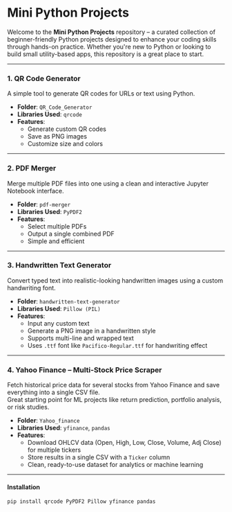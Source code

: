 #  Mini Python Projects

Welcome to the **Mini Python Projects** repository – a curated collection of beginner-friendly Python projects designed to enhance your coding skills through hands-on practice. Whether you're new to Python or looking to build small utility-based apps, this repository is a great place to start.

---

### 1. QR Code Generator
A simple tool to generate QR codes for URLs or text using Python.

- **Folder**: `QR_Code_Generator`  
- **Libraries Used**: `qrcode`  
- **Features**:
  - Generate custom QR codes  
  - Save as PNG images  
  - Customize size and colors  

---

### 2. PDF Merger
Merge multiple PDF files into one using a clean and interactive Jupyter Notebook interface.

- **Folder**: `pdf-merger`  
- **Libraries Used**: `PyPDF2`  
- **Features**:
  - Select multiple PDFs  
  - Output a single combined PDF  
  - Simple and efficient  

---

### 3. Handwritten Text Generator
Convert typed text into realistic-looking handwritten images using a custom handwriting font.

- **Folder**: `handwritten-text-generator`  
- **Libraries Used**: `Pillow (PIL)`  
- **Features**:
  - Input any custom text  
  - Generate a PNG image in a handwritten style  
  - Supports multi-line and wrapped text  
  - Uses `.ttf` font like `Pacifico-Regular.ttf` for handwriting effect  

---

### 4. Yahoo Finance – Multi-Stock Price Scraper
Fetch historical price data for several stocks from Yahoo Finance and save everything into a single CSV file.  
Great starting point for ML projects like return prediction, portfolio analysis, or risk studies.

- **Folder**: `Yahoo_finance`  
- **Libraries Used**: `yfinance`, `pandas`  
- **Features**:
  - Download OHLCV data (Open, High, Low, Close, Volume, Adj Close) for multiple tickers  
  - Store results in a single CSV with a `Ticker` column  
  - Clean, ready-to-use dataset for analytics or machine learning  

---

#### Installation
```bash
pip install qrcode PyPDF2 Pillow yfinance pandas
```
